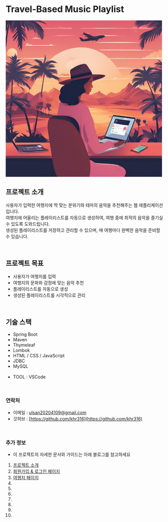 # Travel-Based Music Playlist

<img src="https://github.com/khr316/Travel_Music/blob/main/%EB%94%94%EC%9E%90%EC%9D%B8.png" alt="Project Logo" width="500"/>

## 프로젝트 소개

사용자가 입력한 여행지에 딱 맞는 분위기와 테마의 음악을 추천해주는 웹 애플리케이션입니다. <br>
여행지에 어울리는 플레이리스트를 자동으로 생성하여, 여행 중에 최적의 음악을 즐기실 수 있도록 도와드립니다. <br>
생성된 플레이리스트를 저장하고 관리할 수 있으며, 매 여행마다 완벽한 음악을 준비할 수 있습니다.

<br>

## 프로젝트 목표

- 사용자가 여행지를 입력
- 여행지의 문화와 감정에 맞는 음악 추천
- 플레이리스트를 자동으로 생성
- 생성된 플레이리스트를 시각적으로 관리

<br>

## 기술 스택
- Spring Boot
- Maven
- Thymeleaf
- Lombok
- HTML / CSS / JavaScript
- JDBC
- MySQL
<br><br>
- TOOL : VSCode

<br>

### 연락처
- 이메일 : [ulsan20204109@gmail.com](ulsan20204109@gmail.com)
- 깃허브 : [https://github.com/khr316](https://github.com/khr316)

<br>

### 추가 정보

- 이 프로젝트의 자세한 문서와 가이드는 아래 블로그를 참고하세요

1. [프로젝트 소개](https://khr316.tistory.com/entry/여행-기반-음악-플레이리스트-웹-개발?category=1190545)
2. [회원가입 & 로그인 페이지](https://khr316.tistory.com/entry/회원가입-로그인)
3. [여행지 페이지](https://khr316.tistory.com/entry/여행지-등록)
4. []()
5. []()
6. []()
7. []()
8. []()
9. []()
10. []()

